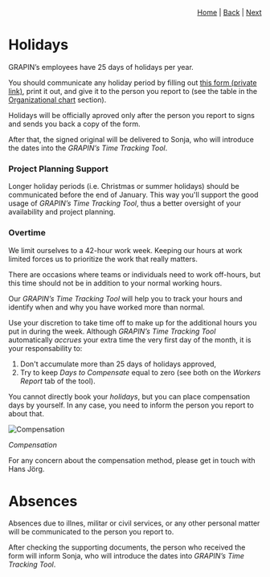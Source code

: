 <p align="right">
<a href="README.md">Home</a> | <a href="expenses.md">Back</a> | <a href="how-we-work.md">Next</a>
</p>

# Holidays

GRAPIN’s employees have 25 days of holidays per year.

You should communicate any holiday period by filling out [this form (private link)](https://storage.grapin.ch/s/YWLFibdKQkeeJ6W), print it out, and give it to the person you report to (see the table in the [Organizational chart](organizational-chart.md) section). 

Holidays will be officially aproved only after the person you report to signs and sends you back a copy of the form.

After that, the signed original will be delivered to Sonja, who will introduce the dates into the *GRAPIN’s Time Tracking Tool*.

### Project Planning Support
Longer holiday periods (i.e. Christmas or summer holidays) should be communicated before the end of January. This way you'll support the good usage of *GRAPIN’s Time Tracking Tool*, thus a better oversight of your availability and project planning.

### Overtime
We limit ourselves to a 42-hour work week. Keeping our hours at work limited forces us to prioritize the work that really matters.

There are occasions where teams or individuals need to work off-hours, but this time should not be in addition to your normal working hours.

Our *GRAPIN’s Time Tracking Tool* will help you to track your hours and identify when and why you have worked more than normal. 

Use your discretion to take time off to make up for the additional hours you put in during the week. Although *GRAPIN’s Time Tracking Tool* automatically _accrues_ your extra time the very first day of the month, it is your responsability to:

1. Don't accumulate more than 25 days of holidays approved,
2. Try to keep *Days to Compensate* equal to zero (see both on the *Workers Report* tab of the tool).

You cannot directly book your *holidays*, but you can place compensation days by yourself. In any case, you need to inform the person you report to about that.

![Compensation](https://github.com/grapin/grapin-employee-handbook/blob/master/png/pm-tool-compensation.png)

*Compensation*

For any concern about the compensation method, please get in touch with Hans Jörg.

# Absences
Absences due to illnes, militar or civil services, or any other personal matter will be communicated to the person you report to.

After checking the supporting documents, the person who received the form will inform Sonja, who will introduce the dates into *GRAPIN’s Time Tracking Tool*.